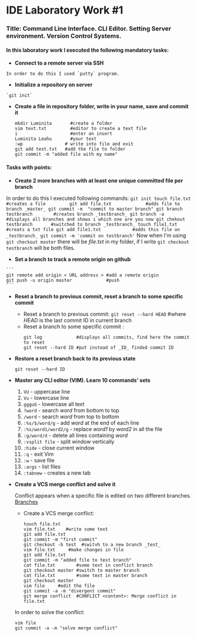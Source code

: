 # IDE Laboratory Work #1

### Title: Command Line Interface. CLI Editor. Setting Server environment. Version Control Systems.

#### In this laboratory work I executed the following mandatory tasks:

   - **Connect to a remote server via SSH**

	In order to do this I used `putty` program. 
   - **Initialize a repository on server**
   
	`git init`
   - **Create a file in repository folder, write in your name, save and commit it**
  
   	 ```
	 mkdir Luminita 	  #create a folder
	 vim text.txt   	  #editor to create a text file
	 i              	  #enter an insert
	 Luminita Leahu		  #your text 
	 :wp				# write into file and exit
	 git add text.txt   #add the file to folder
	 git commit -m "added file with my name"

	 ```
#### Tasks with points:

   - **Create 2 more branches with at least one unique committed file per branch**
   
   In order to do this I executed following commands:
	```
	git init
	touch file.txt	             #creates a file		
	git add file.txt             #adds file to branch _master_
	git commit -m  "commit to master branch"
	git branch testbranch        #creates branch _testbranch_
	git branch -a                #displays all branches and shows i which one are you now
	git chekout testbranch       #switched to branch _testbranch_
	touch file1.txt		     	     #creats a txt file
	git add file1.txt            #adds this file on _testbranch_
	git commit -m 'commit on testbranch'
	```
	Now when I'm using `git checkout master` there will be _file.txt_ in my folder, if I write `git checkout testbranch` will be both files.

   - **Set a branch to track a remote origin on github**

    ```
    git remote add origin < URL address > #add a remote origin
    git push -u origin master             #push
    ```

   - **Reset a branch to previous commit, reset a branch to some specific commit**

     - Reset a branch to previous commit:
       `git reset --hard HEAD`  #where _HEAD_ is the last commit ID in  current branch
     - Reset a branch to some specific commit :
       ```
       git log             #displays all commits, find here the commit to reset
       git reset --hard ID #put instead of _ID_ finded commit ID

       ```
   - **Restore a reset branch back to its previous state**

      `git reset --hard ID`

   - **Master any CLI editor (VIM). Learn 10 commands' sets**
       
       1. `VU` - uppercase line
       2. `Vu` - lowercase line
       3. `ggguG` - lowercase all text
       4. `?word` - search _word_ from bottom to top
       5. `/word` - search _word_ from top to bottom
       6. `:%s/$/word/g` - add _word_ at the end of each line
       7. `:%s/word1/word2/g` - replace _word1_ by _word2_ in all the file
       8. `:g/word/d`  - delete all lines containing _word_
       9. `:vsplit file` - split window vertically
       10. `:hide` - close current window
       11. `:q`    - exit Vim
       12. `:w`    - save file
       13. `:args` - list files
       14. `:tabnew` - creates a new tab 

   - **Create a VCS merge conflict and solve it**

      Conflict appears when a specific file is edited on two different branches. 
      [Branches](https://raw.githubusercontent.com/TUM-FAF/FAF-121-Leahu-Luminita/master/IDE/Lab%231/branches.png)

      - Create a VCS merge conflict:
        ```
        touch file.txt
        vim file.txt    #write some text 
        git add file.txt
        git commit -m "first commit"
        git checkout -b test  #switvh to a new branch _test_
        vim file.txt     #make changes in file 
        git add file.txt
        git commit -m "added file to test branch"
        cat file.txt        #some text in conflict branch
        git checkout master #switch to master branch
        cat file.txt        #some text in master branch
        git checkout master 
        vim file     #edit the file
        git commit -a -m "divergent commit"
        git merge conflict  #CONFLICT <content>: Merge conflict in file.txt

        ```
        
      In order to solve the conflict:
        ```
        vim file     
        git commit -a -m "solve merge conflict"
        
        ```



